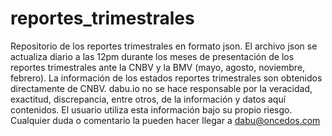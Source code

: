 # reportes_trimestrales
Repositorio de los reportes trimestrales en formato json.  El archivo json se actualiza diario a las 12pm durante los meses de presentación de los reportes trimestrales ante la CNBV y la BMV (mayo, agosto, noviembre, febrero).  La información de los estados reportes trimestrales son obtenidos directamente de CNBV.  dabu.io no se hace responsable por la veracidad, exactitud, discrepancia, entre otros, de la información y datos aquí contenidos.  El usuario utiliza esta información bajo su propio riesgo.  Cualquier duda o comentario la pueden hacer llegar a dabu@oncedos.com
